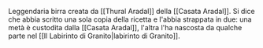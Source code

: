 Leggendaria birra creata da [[Thural Aradal]] della [[Casata Aradal]]. Si dice che abbia scritto una sola copia della ricetta e l'abbia strappata in due: una metà è custodita dalla [[Casata Aradal]], l'altra l'ha nascosta da qualche parte nel [[Il Labirinto di Granito|labirinto di Granito]].